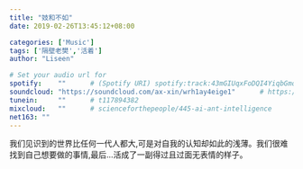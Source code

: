 ```yaml
---
title: "妓和不如"
date: 2019-02-26T13:45:12+08:00

categories: ['Music']
tags: ['隔壁老樊','活着']
author: "Liseen"

# Set your audio url for
spotify:    ""      # (Spotify URI) spotify:track:43mGIUqxFoDQI4YiqbGmqd
soundcloud: "https://soundcloud.com/ax-xin/wrh1ay4eige1"      # https://soundcloud.com/lightbooks/alchemist-08-new-world-order-snip
tunein:     ""      # t117894382
mixcloud:   ""      # scienceforthepeople/445-ai-ant-intelligence
net163: ""
---
```

我们见识到的世界比任何一代人都大,可是对自我的认知却如此的浅薄。我们很难找到自己想要做的事情,最后...活成了一副得过且过面无表情的样子。